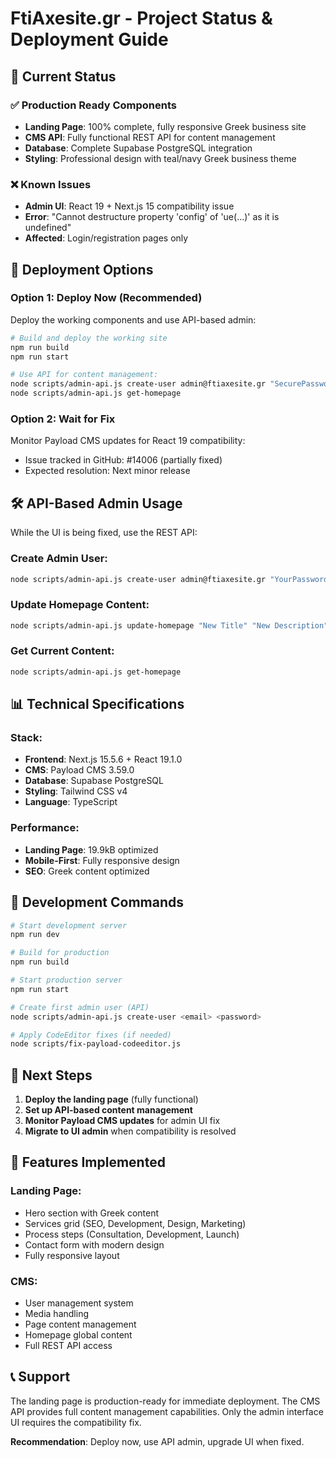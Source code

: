 # FtiAxesite.gr - Project Status & Deployment Guide

## 🎯 Current Status

### ✅ **Production Ready Components**
- **Landing Page**: 100% complete, fully responsive Greek business site
- **CMS API**: Fully functional REST API for content management
- **Database**: Complete Supabase PostgreSQL integration
- **Styling**: Professional design with teal/navy Greek business theme

### ❌ **Known Issues**
- **Admin UI**: React 19 + Next.js 15 compatibility issue
- **Error**: "Cannot destructure property 'config' of 'ue(...)' as it is undefined"
- **Affected**: Login/registration pages only

## 🚀 **Deployment Options**

### Option 1: Deploy Now (Recommended)
Deploy the working components and use API-based admin:

```bash
# Build and deploy the working site
npm run build
npm run start

# Use API for content management:
node scripts/admin-api.js create-user admin@ftiaxesite.gr "SecurePassword123"
node scripts/admin-api.js get-homepage
```

### Option 2: Wait for Fix
Monitor Payload CMS updates for React 19 compatibility:
- Issue tracked in GitHub: #14006 (partially fixed)
- Expected resolution: Next minor release

## 🛠 **API-Based Admin Usage**

While the UI is being fixed, use the REST API:

### Create Admin User:
```bash
node scripts/admin-api.js create-user admin@ftiaxesite.gr "YourPassword"
```

### Update Homepage Content:
```bash
node scripts/admin-api.js update-homepage "New Title" "New Description"
```

### Get Current Content:
```bash
node scripts/admin-api.js get-homepage
```

## 📊 **Technical Specifications**

### Stack:
- **Frontend**: Next.js 15.5.6 + React 19.1.0
- **CMS**: Payload CMS 3.59.0
- **Database**: Supabase PostgreSQL
- **Styling**: Tailwind CSS v4
- **Language**: TypeScript

### Performance:
- **Landing Page**: 19.9kB optimized
- **Mobile-First**: Fully responsive design
- **SEO**: Greek content optimized

## 🔧 **Development Commands**

```bash
# Start development server
npm run dev

# Build for production
npm run build

# Start production server
npm run start

# Create first admin user (API)
node scripts/admin-api.js create-user <email> <password>

# Apply CodeEditor fixes (if needed)
node scripts/fix-payload-codeeditor.js
```

## 📝 **Next Steps**

1. **Deploy the landing page** (fully functional)
2. **Set up API-based content management**
3. **Monitor Payload CMS updates** for admin UI fix
4. **Migrate to UI admin** when compatibility is resolved

## 🎨 **Features Implemented**

### Landing Page:
- Hero section with Greek content
- Services grid (SEO, Development, Design, Marketing)
- Process steps (Consultation, Development, Launch)
- Contact form with modern design
- Fully responsive layout

### CMS:
- User management system
- Media handling
- Page content management
- Homepage global content
- Full REST API access

## 📞 **Support**

The landing page is production-ready for immediate deployment.
The CMS API provides full content management capabilities.
Only the admin interface UI requires the compatibility fix.

**Recommendation**: Deploy now, use API admin, upgrade UI when fixed.